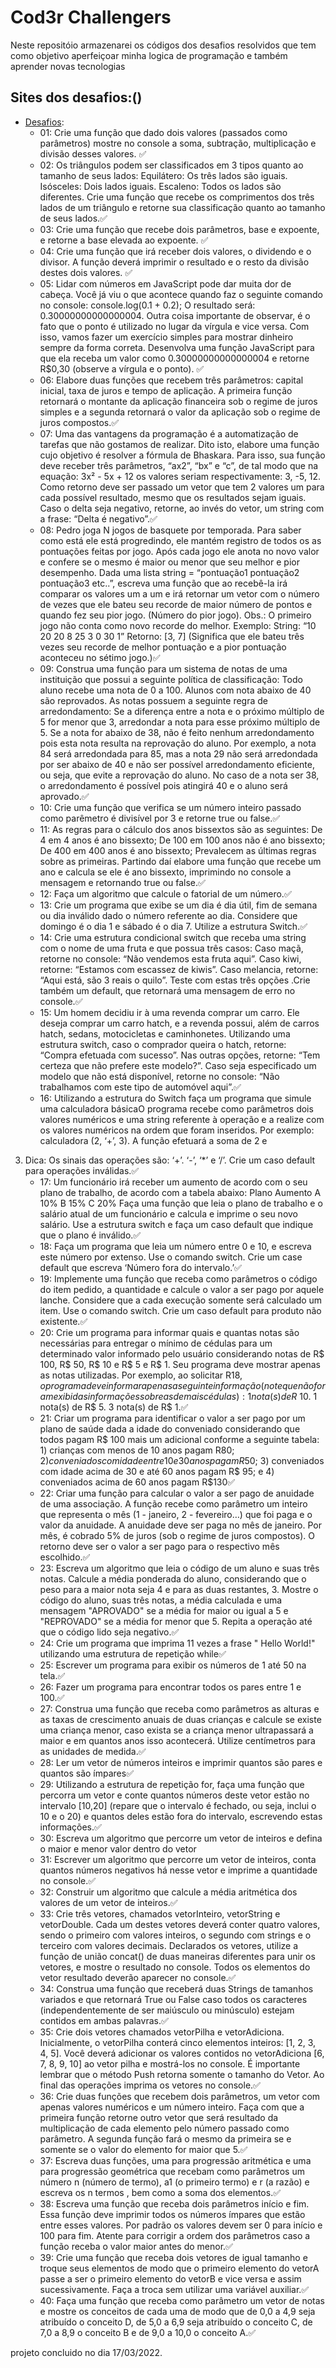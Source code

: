 # Cod3r Challengers

Neste repositóio armazenarei os códigos dos desafios resolvidos que tem como objetivo aperfeiçoar minha logica de programação e também aprender novas tecnologias

## Sites dos desafios:()
  - [Desafios](./Exercicios__Javascript.pdf):                                                
     - 01: Crie uma função que dado dois valores (passados como parâmetros) mostre no console a soma, subtração,
multiplicação e divisão desses valores. ✅                                                                                       
     - 02: Os triângulos podem ser classificados em 3 tipos quanto ao tamanho de seus lados:
Equilátero: Os três lados são iguais. Isósceles: Dois lados iguais. Escaleno: Todos os lados são diferentes.
Crie uma função que recebe os comprimentos dos três lados de um triângulo e retorne sua classificação quanto
ao tamanho de seus lados.✅                                                                                                                                                      
     - 03: Crie uma função que recebe dois parâmetros, base e expoente, e retorne a base elevada ao expoente. ✅                                                                                                                             
     - 04: Crie uma função que irá receber dois valores, o dividendo e o divisor. A função deverá imprimir o resultado
e o resto da divisão destes dois valores. ✅                                                                                        
     - 05: Lidar com números em JavaScript pode dar muita dor de cabeça. Você já viu o que acontece quando faz o
seguinte comando no console: console.log(0.1 + 0.2); O resultado será: 0.30000000000000004. Outra coisa
importante de observar, é o fato que o ponto é utilizado no lugar da vírgula e vice versa. Com isso, vamos fazer
um exercício simples para mostrar dinheiro sempre da forma correta. Desenvolva uma função JavaScript para
que ela receba um valor como 0.30000000000000004 e retorne R$0,30 (observe a vírgula e o ponto). ✅
     - 06: Elabore duas funções que recebem três parâmetros: capital inicial, taxa de juros e tempo de aplicação. A
primeira função retornará o montante da aplicação financeira sob o regime de juros simples e a segunda
retornará o valor da aplicação sob o regime de juros compostos.✅
     - 07:  Uma das vantagens da programação é a automatização de tarefas que não gostamos de realizar. Dito isto,
elabore uma função cujo objetivo é resolver a fórmula de Bhaskara. Para isso, sua função deve receber três
parâmetros, “ax2”, “bx” e “c”, de tal modo que na equação: 3x² - 5x + 12 os valores seriam respectivamente: 3,
-5, 12. Como retorno deve ser passado um vetor que tem 2 valores um para cada possível resultado, mesmo
que os resultados sejam iguais. Caso o delta seja negativo, retorne, ao invés do vetor, um string com a frase:
“Delta é negativo”.✅
     - 08: Pedro joga N jogos de basquete por temporada. Para saber como está ele está progredindo, ele mantém
registro de todos os as pontuações feitas por jogo. Após cada jogo ele anota no novo valor e confere se o
mesmo é maior ou menor que seu melhor e pior desempenho. Dada uma lista string = “pontuação1 pontuação2
pontuação3 etc..”, escreva uma função que ao recebê-la irá comparar os valores um a um e irá retornar um
vetor com o número de vezes que ele bateu seu recorde de maior número de pontos e quando fez seu pior
jogo. (Número do pior jogo).
Obs.: O primeiro jogo não conta como novo recorde do melhor.
Exemplo:
String: “10 20 20 8 25 3 0 30 1”
Retorno: [3, 7] (Significa que ele bateu três vezes seu recorde de melhor pontuação e a pior pontuação
aconteceu no sétimo jogo.)✅
     - 09: Construa uma função para um sistema de notas de uma instituição que possui a seguinte política de
classificação: Todo aluno recebe uma nota de 0 a 100. Alunos com nota abaixo de 40 são reprovados. As notas
possuem a seguinte regra de arredondamento: Se a diferença entre a nota e o próximo múltiplo de 5 for menor
que 3, arredondar a nota para esse próximo múltiplo de 5. Se a nota for abaixo de 38, não é feito nenhum
arredondamento pois esta nota resulta na reprovação do aluno. Por exemplo, a nota 84 será arredondada para
85, mas a nota 29 não será arredondada por ser abaixo de 40 e não ser possível arredondamento eficiente, ou
seja, que evite a reprovação do aluno. No caso de a nota ser 38, o arredondamento é possível pois atingirá 40
e o aluno será aprovado.✅
     - 10: Crie uma função que verifica se um número inteiro passado como parêmetro é divisível por 3 e retorne true
ou false.✅
     - 11: As regras para o cálculo dos anos bissextos são as seguintes:
De 4 em 4 anos é ano bissexto;
De 100 em 100 anos não é ano bissexto;
De 400 em 400 anos é ano bissexto;
Prevalecem as últimas regras sobre as primeiras.
Partindo daí elabore uma função que recebe um ano e calcula se ele é ano bissexto, imprimindo no console a
mensagem e retornando true ou false.✅
     - 12: Faça um algoritmo que calcule o fatorial de um número.✅
     - 13: Crie um programa que exibe se um dia é dia útil, fim de semana ou dia inválido dado o número referente ao
dia. Considere que domingo é o dia 1 e sábado é o dia 7. Utilize a estrutura Switch.✅
     - 14: Crie uma estrutura condicional switch que receba uma string com o nome de uma fruta e que possua três
casos: Caso maçã, retorne no console: “Não vendemos esta fruta aqui”. Caso kiwi, retorne: “Estamos com
escassez de kiwis”. Caso melancia, retorne: “Aqui está, são 3 reais o quilo”. Teste com estas três opções .Crie
também um default, que retornará uma mensagem de erro no console.✅
     - 15: Um homem decidiu ir à uma revenda comprar um carro. Ele deseja comprar um carro hatch, e a revenda
possui, além de carros hatch, sedans, motocicletas e caminhonetes. Utilizando uma estrutura switch, caso o
comprador queira o hatch, retorne: “Compra efetuada com sucesso”. Nas outras opções, retorne: “Tem certeza
que não prefere este modelo?”. Caso seja especificado um modelo que não está disponível, retorne no console:
“Não trabalhamos com este tipo de automóvel aqui”.✅
     - 16: Utilizando a estrutura do Switch faça um programa que simule uma calculadora básicaO programa recebe
como parâmetros dois valores numéricos e uma string referente à operação e a realize com os valores
numéricos na ordem que foram inseridos. Por exemplo: calculadora (2, ‘+’, 3). A função efetuará a soma de 2 e
3. Dica: Os sinais das operações são: ‘+’. ‘-’, ‘*’ e ‘/’. Crie um caso default para operações inválidas.✅
     - 17: Um funcionário irá receber um aumento de acordo com o seu plano de
trabalho, de acordo com a tabela abaixo:
Plano Aumento
A 10%
B 15%
C 20%
Faça uma função que leia o plano de trabalho e o salário atual de um funcionário e calcula e imprime o seu
novo salário. Use a estrutura switch e faça um caso default que indique que o plano é inválido.✅
     - 18: Faça um programa que leia um número entre 0 e 10, e escreva este número por extenso. Use o comando
switch. Crie um case default que escreva ‘Número fora do intervalo.’✅
     - 19: Implemente uma função que receba como parâmetros o código do item pedido, a quantidade e calcule o valor
a ser pago por aquele lanche. Considere que a cada execução somente será calculado um item. Use o
comando switch. Crie um caso default para produto não existente.✅
     - 20: Crie um programa para informar quais e quantas notas são necessárias para entregar o mínimo de cédulas
para um determinado valor informado pelo usuário considerando notas de R$ 100, R$ 50, R$ 10 e R$ 5 e R$ 1.
Seu programa deve mostrar apenas as notas utilizadas. Por exemplo, ao solicitar R$18, o programa deve
informar apenas a seguinte informação (note que não foram exibidas informações sobre as demais cédulas): 1
nota(s) de R$ 10. 1 nota(s) de R$ 5. 3 nota(s) de R$ 1.✅
     - 21: Criar um programa para identificar o valor a ser pago por um plano de saúde dada a idade do conveniado
considerando que todos pagam R$ 100 mais um adicional conforme a seguinte tabela: 1) crianças com menos
de 10 anos pagam R$80; 2) conveniados com idade entre 10 e 30 anos pagam R$50; 3) conveniados com
idade acima de 30 e até 60 anos pagam R$ 95; e 4) conveniados acima de 60 anos pagam R$130✅
     - 22:  Criar uma função para calcular o valor a ser pago de anuidade de uma associação. A função recebe como
parâmetro um inteiro que representa o mês (1 - janeiro, 2 - fevereiro…) que foi paga e o valor da anuidade. A
anuidade deve ser paga no mês de janeiro. Por mês, é cobrado 5% de juros (sob o regime de juros
compostos). O retorno deve ser o valor a ser pago para o respectivo mês escolhido.✅
     - 23: Escreva um algoritmo que leia o código de um aluno e suas três notas. Calcule a média ponderada do
aluno, considerando que o peso para a maior nota seja 4 e para as duas restantes, 3. Mostre o código do
aluno, suas três notas, a média calculada e uma mensagem "APROVADO" se a média for maior ou igual a 5 e
"REPROVADO" se a média for menor que 5. Repita a operação até que o código lido seja negativo.✅
     - 24: Crie um programa que imprima 11 vezes a frase " Hello World!" utilizando uma estrutura de repetição while✅
     - 25: Escrever um programa para exibir os números de 1 até 50 na tela.✅
     - 26: Fazer um programa para encontrar todos os pares entre 1 e 100.✅
     - 27: Construa uma função que receba como parâmetros as alturas e as taxas de crescimento anuais de duas
crianças e calcule se existe uma criança menor, caso exista se a criança menor ultrapassará a maior e em
quantos anos isso acontecerá. Utilize centímetros para as unidades de medida.✅
     - 28: Ler um vetor de números inteiros e imprimir quantos são pares e quantos são ímpares✅
     - 29: Utilizando a estrutura de repetição for, faça uma função que percorra um vetor e conte quantos números
deste vetor estão no intervalo [10,20] (repare que o intervalo é fechado, ou seja, inclui o 10 e o 20) e quantos
deles estão fora do intervalo, escrevendo estas informações.✅
     - 30: Escreva um algoritmo que percorre um vetor de inteiros e defina o maior e menor valor dentro do vetor
     - 31: Escrever um algoritmo que percorre um vetor de inteiros, conta quantos números negativos há nesse vetor
e imprime a quantidade no console.✅
     - 32: Construir um algoritmo que calcule a média aritmética dos valores de um vetor de inteiros.✅
     - 33: Crie três vetores, chamados vetorInteiro, vetorString e vetorDouble. Cada um destes vetores deverá conter
quatro valores, sendo o primeiro com valores inteiros, o segundo com strings e o terceiro com valores decimais.
Declarados os vetores, utilize a função de união concat() de duas maneiras diferentes para unir os vetores, e
mostre o resultado no console. Todos os elementos do vetor resultado deverão aparecer no console.✅
     - 34: Construa uma função que receberá duas Strings de tamanhos variados e que retornará True ou False caso
todos os caracteres (independentemente de ser maiúsculo ou minúsculo) estejam contidos em ambas palavras.✅
     - 35:  Crie dois vetores chamados vetorPilha e vetorAdiciona. Inicialmente, o vetorPilha conterá cinco elementos
inteiros: [1, 2, 3, 4, 5]. Você deverá adicionar os valores contidos no vetorAdiciona [6, 7, 8, 9, 10] ao vetor pilha
e mostrá-los no console. É importante lembrar que o método Push retorna somente o tamanho do Vetor. Ao
final das operações imprima os vetores no console.✅
     - 36: Crie duas funções que recebem dois parâmetros, um vetor com apenas valores numéricos e um número
inteiro. Faça com que a primeira função retorne outro vetor que será resultado da multiplicação de cada
elemento pelo número passado como parâmetro. A segunda função fará o mesmo da primeira se e somente se
o valor do elemento for maior que 5.✅
     - 37: Escreva duas funções, uma para progressão aritmética e uma para progressão geométrica que recebam
como parâmetros um número n (número de termo), a1 (o primeiro termo) e r (a razão) e escreva os n termos ,
bem como a soma dos elementos.✅
     - 38: Escreva uma função que receba dois parâmetros início e fim. Essa função deve imprimir todos os números
ímpares que estão entre esses valores. Por padrão os valores devem ser 0 para início e 100 para fim. Atente
para corrigir a ordem dos parâmetros caso a função receba o valor maior antes do menor.✅
     - 39: Crie uma função que receba dois vetores de igual tamanho e troque seus elementos de modo que o
primeiro elemento do vetorA passe a ser o primeiro elemento do vetorB e vice versa e assim sucessivamente.
Faça a troca sem utilizar uma variável auxiliar.✅
     - 40: Faça uma função que receba como parâmetro um vetor de notas e mostre os conceitos de cada uma de
modo que de 0,0 a 4,9 seja atribuído o conceito D, de 5,0 a 6,9 seja atribuído o conceito C, de 7,0 a 8,9 o
conceito B e de 9,0 a 10,0 o conceito A.✅


projeto concluido no dia 17/03/2022.
